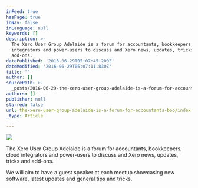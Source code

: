```yaml
---
inFeed: true
hasPage: true
inNav: false
inLanguage: null
keywords: []
description: >-
  The Xero User Group Adelaide is a forum for accountants, bookkeepers, cloud
  integrators and power-users to discuss and Xero news, updates, tricks and
  add-ons. 
datePublished: '2016-06-29T05:07:45.200Z'
dateModified: '2016-06-29T05:07:11.830Z'
title: ''
author: []
sourcePath: >-
  _posts/2016-06-29-the-xero-user-group-adelaide-is-a-forum-for-accountants-boo.md
authors: []
publisher: null
starred: false
url: the-xero-user-group-adelaide-is-a-forum-for-accountants-boo/index.html
_type: Article

---
```

![](https://the-grid-user-content.s3-us-west-2.amazonaws.com/b1cb7d72-27cc-47e7-9679-cffb9c2d94af.jpg)

The Xero User Group Adelaide is a forum for accountants, bookkeepers, cloud integrators and power-users to discuss and Xero news, updates, tricks and add-ons. 

We will aim to have a guest speaker at each meetup showcasing new software, latest updates and general tips and tricks.